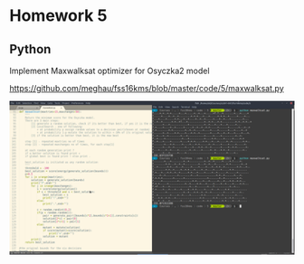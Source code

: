 # Homework 5

## Python

Implement Maxwalksat optimizer for Osyczka2 model 

<https://github.com/meghau/fss16kms/blob/master/code/5/maxwalksat.py>

![](https://github.com/meghau/fss16kms/blob/master/code/5/code5.png)


